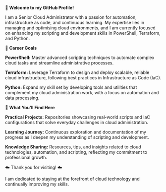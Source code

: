 👋 **Welcome to my GitHub Profile!**

I am a Senior Cloud Administrator with a passion for automation, infrastructure as code, and continuous learning. My expertise lies in managing and optimising cloud environments, and I am currently focused on enhancing my scripting and development skills in PowerShell, Terraform, and Python.

💼 **Career Goals**

**PowerShell:** Master advanced scripting techniques to automate complex cloud tasks and streamline administrative processes.

**Terraform:** Leverage Terraform to design and deploy scalable, reliable cloud infrastructure, following best practices in Infrastructure as Code (IaC).

**Python:** Expand my skill set by developing tools and utilities that complement my cloud administration work, with a focus on automation and data processing.

🚀 **What You’ll Find Here**

**Practical Projects:** Repositories showcasing real-world scripts and IaC configurations that solve everyday challenges in cloud administration.

**Learning Journey:** Continuous exploration and documentation of my progress as I deepen my understanding of scripting and development.

**Knowledge Sharing:** Resources, tips, and insights related to cloud technologies, automation, and scripting, reflecting my commitment to professional growth.

☁️ Thank you for visiting! ☁️

I am dedicated to staying at the forefront of cloud technology and continually improving my skills.
